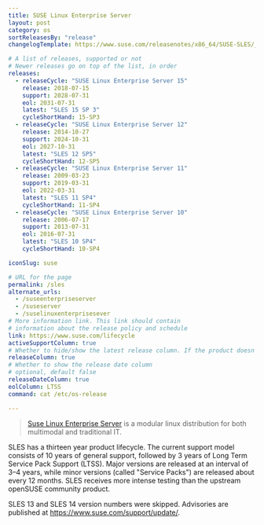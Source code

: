 ```yaml
---
title: SUSE Linux Enterprise Server
layout: post
category: os
sortReleasesBy: "release"
changelogTemplate: https://www.suse.com/releasenotes/x86_64/SUSE-SLES/__CYCLE_SHORT_HAND__/

# A list of releases, supported or not
# Newer releases go on top of the list, in order
releases:
  - releaseCycle: "SUSE Linux Enterprise Server 15"
    release: 2018-07-15
    support: 2028-07-31
    eol: 2031-07-31
    latest: "SLES 15 SP 3"
    cycleShortHand: 15-SP3
  - releaseCycle: "SUSE Linux Enterprise Server 12"
    release: 2014-10-27
    support: 2024-10-31
    eol: 2027-10-31
    latest: "SLES 12 SP5"
    cycleShortHand: 12-SP5
  - releaseCycle: "SUSE Linux Enterprise Server 11"
    release: 2009-03-23
    support: 2019-03-31
    eol: 2022-03-31
    latest: "SLES 11 SP4"
    cycleShortHand: 11-SP4
  - releaseCycle: "SUSE Linux Enterprise Server 10"
    release: 2006-07-17
    support: 2013-07-31
    eol: 2016-07-31
    latest: "SLES 10 SP4"
    cycleShortHand: 10-SP4

iconSlug: suse

# URL for the page
permalink: /sles
alternate_urls:
  - /suseenterpriseserver
  - /suseserver
  - /suselinuxenterprisesever
# More information link. This link should contain
# information about the release policy and schedule
link: https://www.suse.com/lifecycle
activeSupportColumn: true
# Whether to hide/show the latest release column. If the product doesn't have patch releases, set this to false. (optional, default true)
releaseColumn: true
# Whether to show the release date column
# optional, default false
releaseDateColumn: true
eolColumn: LTSS
command: cat /etc/os-release

---
```

> [Suse Linux Enterprise Server](https://www.suse.com/products/server/) is a modular linux distribution for both multimodal and traditional IT.

SLES has a thirteen year product lifecycle. The current support model consists of 10 years of general support, followed by 3 years of Long Term Service Pack Support (LTSS). Major versions are released at an interval of 3–4 years, while minor versions (called "Service Packs") are released about every 12 months. SLES receives more intense testing than the upstream openSUSE community product.

SLES 13 and SLES 14 version numbers were skipped. Advisories are published at <https://www.suse.com/support/update/>.
